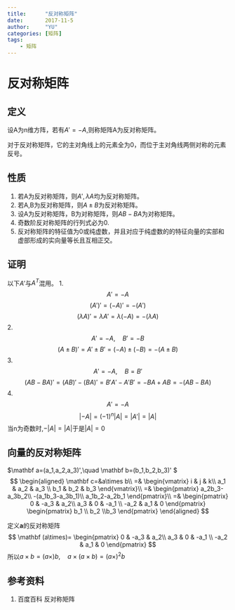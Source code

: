 ```yaml
---
title:      "反对称矩阵"
date:       2017-11-5
author:     "YU"
categories: [矩阵]
tags:
    - 矩阵
--- 
```


# 反对称矩阵

## 定义

设A为n维方阵，若有$A'=-A$,则称矩阵A为反对称矩阵。

对于反对称矩阵，它的主对角线上的元素全为0，而位于主对角线两侧对称的元素反号。

## 性质

1. 若A为反对称矩阵，则$A',\lambda A$均为反对称矩阵。
2. 若A,B为反对称矩阵，则$A\pm B$为反对称矩阵。
3. 设A为反对称矩阵，B为对称矩阵，则$AB-BA$为对称矩阵。
4. 奇数阶反对称矩阵的行列式必为0.
5. 反对称矩阵的特征值为0或纯虚数，并且对应于纯虚数的的特征向量的实部和虚部形成的实向量等长且互相正交。

## 证明

以下$A'$与$A^T$混用。
1. 
    $$A'=-A$$
    $$(A')'=(-A)'=-(A')$$
    $$(\lambda A)'=\lambda A'=\lambda(-A)=-(\lambda A)$$
2. 
    $$A'=-A,\quad B'=-B$$
    $$(A\pm B)'=A'\pm B'=(-A)\pm(-B)=-(A\pm B)$$
3. 
    $$A'=-A,\quad B=B'$$
    $$(AB-BA)'=(AB)'-(BA)'=B'A'-A'B'=-BA+AB=-(AB-BA)$$
4. 
    $$A'=-A$$
    $$|-A|=(-1)^n|A|=|A'|=|A|$$
    当n为奇数时,$-|A|=|A|$于是$|A|=0$

## 向量的反对称矩阵

$\mathbf a=(a_1,a_2,a_3)',\quad \mathbf b=(b_1,b_2,b_3)' $
$$
\begin{aligned}
\mathbf c=&a\times b\\
=&
\begin{vmatrix}
i & j & k\\
a_1 & a_2 & a_3 \\
b_1 & b_2 & b_3
\end{vmatrix}\\
=&
\begin{pmatrix}
a_2b_3-a_3b_2\\
-(a_1b_3-a_3b_1)\\
a_1b_2-a_2b_1
\end{pmatrix}\\
=&
\begin{pmatrix}
0 & -a_3 & a_2\\
a_3 & 0 & -a_1 \\
-a_2 & a_1 & 0
\end{pmatrix}
\begin{pmatrix}
b_1 \\ b_2 \\b_3
\end{pmatrix}
\end{aligned}
$$

定义$\mathbf a$的反对称矩阵
$$
\mathbf (a\times)=
\begin{pmatrix}
0 & -a_3 & a_2\\
a_3 & 0 & -a_1 \\
-a_2 & a_1 & 0
\end{pmatrix}
$$
所以$a\times b=(a\times)b,\quad a\times(a\times b)=(a\times)^2b$
## 参考资料

1. 百度百科 反对称矩阵